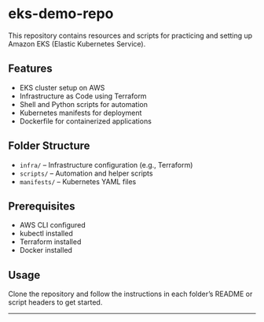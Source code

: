 # eks-demo-repo

This repository contains resources and scripts for practicing and setting up Amazon EKS (Elastic Kubernetes Service).

## Features

- EKS cluster setup on AWS
- Infrastructure as Code using Terraform
- Shell and Python scripts for automation
- Kubernetes manifests for deployment
- Dockerfile for containerized applications

## Folder Structure

- `infra/` – Infrastructure configuration (e.g., Terraform)
- `scripts/` – Automation and helper scripts
- `manifests/` – Kubernetes YAML files

## Prerequisites

- AWS CLI configured
- kubectl installed
- Terraform installed
- Docker installed

## Usage

Clone the repository and follow the instructions in each folder’s README or script headers to get started.

---